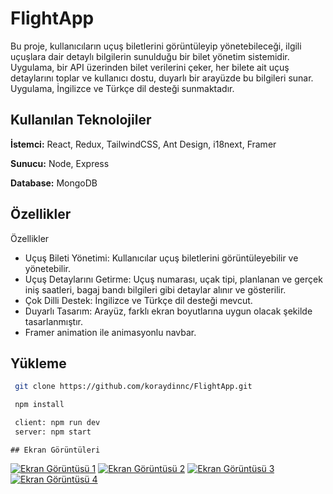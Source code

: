 
# FlightApp

Bu proje, kullanıcıların uçuş biletlerini görüntüleyip yönetebileceği, ilgili uçuşlara dair detaylı bilgilerin sunulduğu bir bilet yönetim sistemidir. Uygulama, bir API üzerinden bilet verilerini çeker, her bilete ait uçuş detaylarını toplar ve kullanıcı dostu, duyarlı bir arayüzde bu bilgileri sunar. Uygulama, İngilizce ve Türkçe dil desteği sunmaktadır.


## Kullanılan Teknolojiler

**İstemci:** React, Redux, TailwindCSS, Ant Design, i18next, Framer

**Sunucu:** Node, Express

**Database:** MongoDB  
## Özellikler

Özellikler
- Uçuş Bileti Yönetimi: Kullanıcılar uçuş biletlerini görüntüleyebilir ve yönetebilir.
- Uçuş Detaylarını Getirme: Uçuş numarası, uçak tipi, planlanan ve gerçek iniş saatleri, bagaj bandı bilgileri gibi detaylar alınır ve gösterilir.
- Çok Dilli Destek: İngilizce ve Türkçe dil desteği mevcut.
- Duyarlı Tasarım: Arayüz, farklı ekran boyutlarına uygun olacak şekilde tasarlanmıştır.
- Framer animation ile animasyonlu navbar.

  
## Yükleme 


```bash 
 git clone https://github.com/koraydinnc/FlightApp.git

 npm install

 client: npm run dev
 server: npm start

```
    ## Ekran Görüntüleri

[![Ekran Görüntüsü 1](https://i.ibb.co/BfTYVdz/Ekran-g-r-nt-s-2024-09-25-145345.png)](https://ibb.co/p14kvG0)
[![Ekran Görüntüsü 2](https://i.ibb.co/Gs3TH7R/Yeni1.png)](https://ibb.co/0BVtsqr)
[![Ekran Görüntüsü 3](https://i.ibb.co/vBwS3Qj/Yeni2.png)](https://ibb.co/YWRxcyL)
[![Ekran Görüntüsü 4](https://i.ibb.co/Nsqz0DY/Yeni3.png)](https://ibb.co/f2W7360)
